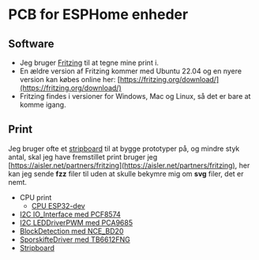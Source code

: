 # PCB for ESPHome enheder

## Software

* Jeg bruger [Fritzing](https://fritzing.org/learning/) til at tegne mine print i.
* En ældre version af Fritzing kommer med Ubuntu 22.04 og en nyere version kan købes online her: [https://fritzing.org/download/](https://fritzing.org/download/)
* Fritzing findes i versioner for Windows, Mac og Linux, så det er bare at komme igang.

## Print

Jeg bruger ofte et [stripboard](./Stripboard/README.md) til at bygge prototyper på, og mindre styk antal, skal jeg have fremstillet print bruger jeg [https://aisler.net/partners/fritzing](https://aisler.net/partners/fritzing), her kan jeg sende **fzz** filer til uden at skulle bekymre mig om **svg** filer, det er nemt.

* CPU print
  * [CPU ESP32-dev](./CPU/README.md)
* [I2C IO_Interface med PCF8574](./I2C%20IO_Interface/README.md)
* [I2C LEDDriverPWM med PCA9685](./LEDDriverPWM/README.md)
* [BlockDetection med NCE_BD20](./BlockDetection/)
* [SporskifteDriver med TB6612FNG](./SporskifteDriver/README.md)
* [Stripboard](./Stripboard/README.md)
